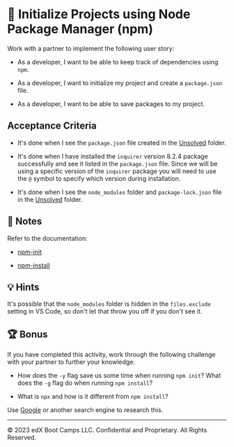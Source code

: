 # 📖 Initialize Projects using Node Package Manager (npm)

Work with a partner to implement the following user story:

- As a developer, I want to be able to keep track of dependencies using `npm`.

- As a developer, I want to initialize my project and create a `package.json` file.

- As a developer, I want to be able to save packages to my project.

## Acceptance Criteria

- It's done when I see the `package.json` file created in the [Unsolved](./Unsolved/) folder.

- It's done when I have installed the `inquirer` version 8.2.4 package successfully and see it listed in the `package.json` file. Since we will be using a specific version of the `inquirer` package you will need to use the `@` symbol to specify which version during installation.

- It's done when I see the `node_modules` folder and `package-lock.json` file in the [Unsolved](./Unsolved/) folder.

## 📝 Notes

Refer to the documentation:

- [npm-init](https://docs.npmjs.com/cli/v6/commands/npm-init)

- [npm-install](https://docs.npmjs.com/cli/v6/commands/npm-install)

## 💡 Hints

It's possible that the `node_modules` folder is hidden in the `files.exclude` setting in VS Code, so don't let that throw you off if you don't see it.

## 🏆 Bonus

If you have completed this activity, work through the following challenge with your partner to further your knowledge:

- How does the `-y` flag save us some time when running `npm init`? What does the `-g` flag do when running `npm install`?

- What is `npx` and how is it different from `npm install`?

Use [Google](https://www.google.com) or another search engine to research this.

---

© 2023 edX Boot Camps LLC. Confidential and Proprietary. All Rights Reserved.
